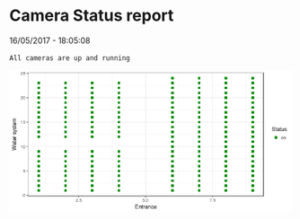 Camera Status report
================
16/05/2017 - 18:05:08

    All cameras are up and running

![](camreport_files/figure-markdown_github/unnamed-chunk-2-1.png)
